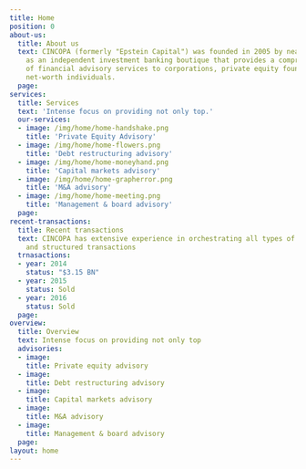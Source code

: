 ```yaml
---
title: Home
position: 0
about-us:
  title: About us
  text: CINCOPA (formerly "Epstein Capital") was founded in 2005 by near Nir Epstein
    as an independent investment banking boutique that provides a comprehensive suite
    of financial advisory services to corporations, private equity founds and high
    net-worth individuals.
  page: 
services:
  title: Services
  text: 'Intense focus on providing not only top.'
  our-services:
  - image: /img/home/home-handshake.png 
    title: 'Private Equity Advisory'
  - image: /img/home/home-flowers.png
    title: 'Debt restructuring advisory'
  - image: /img/home/home-moneyhand.png
    title: 'Capital markets advisory'
  - image: /img/home/home-grapherror.png
    title: 'M&A advisory'
  - image: /img/home/home-meeting.png
    title: 'Management & board advisory' 
  page: 
recent-transactions:
  title: Recent transactions
  text: CINCOPA has extensive experience in orchestrating all types of M&A financials
    and structured transactions
  trnasactions:
  - year: 2014
    status: "$3.15 BN"
  - year: 2015
    status: Sold
  - year: 2016
    status: Sold
  page: 
overview:
  title: Overview
  text: Intense focus on providing not only top
  advisories:
  - image: 
    title: Private equity advisory
  - image: 
    title: Debt restructuring advisory
  - image: 
    title: Capital markets advisory
  - image: 
    title: M&A advisory
  - image: 
    title: Management & board advisory
  page: 
layout: home
---
```


